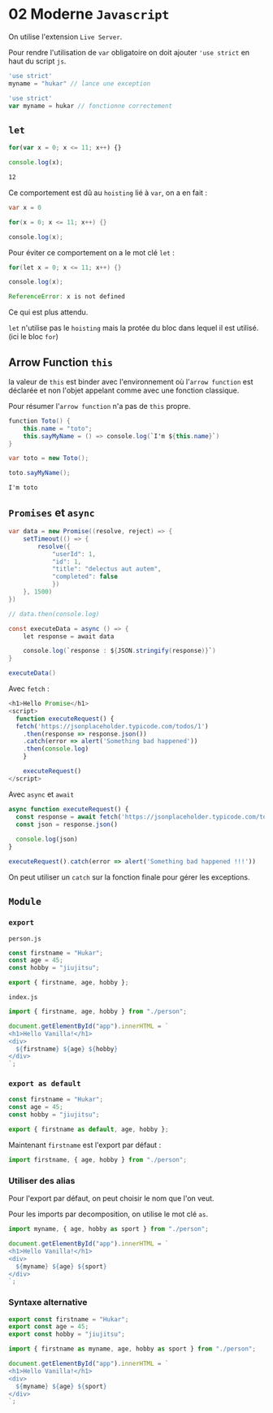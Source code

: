 # 02 Moderne `Javascript`

On utilise l'extension `Live Server`.

Pour rendre l'utilisation de `var` obligatoire on doit ajouter `'use strict` en haut du script `js`.

```js
'use strict'
myname = "hukar" // lance une exception
```

```js
'use strict'
var myname = hukar // fonctionne correctement
```



## `let`

```js
for(var x = 0; x <= 11; x++) {}

console.log(x);
```

```bash
12
```

Ce comportement est dû au `hoisting` lié à `var`, on a en fait :

```cs
var x = 0

for(x = 0; x <= 11; x++) {}

console.log(x);
```

Pour éviter ce comportement on a le mot clé `let` :

```cs
for(let x = 0; x <= 11; x++) {}

console.log(x);
```

```js
ReferenceError: x is not defined
```

Ce qui est plus attendu.

`let` n'utilise pas le `hoisting` mais la protée du bloc dans lequel il est utilisé. (ici le bloc `for`)



## Arrow Function `this`

la valeur de `this` est binder avec l'environnement où l'`arrow function` est déclarée et non l'objet appelant comme avec une fonction classique.

Pour résumer l'`arrow function` n'a pas de `this` propre.

```cs
function Toto() {
    this.name = "toto";
    this.sayMyName = () => console.log(`I'm ${this.name}`)
}

var toto = new Toto();

toto.sayMyName();
```

```
I'm toto
```



## `Promises` et `async`

```cs
var data = new Promise((resolve, reject) => {
    setTimeout(() => {
        resolve({
            "userId": 1,
            "id": 1,
            "title": "delectus aut autem",
            "completed": false
            })
    }, 1500)
})

// data.then(console.log)

const executeData = async () => {
    let response = await data

    console.log(`response : ${JSON.stringify(response)}`)       
}

executeData()
```

Avec `fetch` :

```js
<h1>Hello Promise</h1>
<script>
  function executeRequest() {
  fetch('https://jsonplaceholder.typicode.com/todos/1')
    .then(response => response.json())
  	.catch(error => alert('Something bad happened'))
    .then(console.log)
	}

	executeRequest()
</script>
```

Avec `async` et `await`

```js
async function executeRequest() {
  const response = await fetch('https://jsonplaceholder.typicode.com/todos/1')
  const json = response.json()
  
  console.log(json)
}

executeRequest().catch(error => alert('Something bad happened !!!'))
```

On peut utiliser un `catch` sur la fonction finale pour gérer les exceptions.



## `Module`

### `export`

`person.js`

```js
const firstname = "Hukar";
const age = 45;
const hobby = "jiujitsu";

export { firstname, age, hobby };
```

`index.js`

```js
import { firstname, age, hobby } from "./person";

document.getElementById("app").innerHTML = `
<h1>Hello Vanilla!</h1>
<div>
  ${firstname} ${age} ${hobby}
</div>
`;
```

### `export as default`

```js
const firstname = "Hukar";
const age = 45;
const hobby = "jiujitsu";

export { firstname as default, age, hobby };
```

Maintenant `firstname` est l'export par défaut :

```js
import firstname, { age, hobby } from "./person";
```



### Utiliser des alias

Pour l'export par défaut, on peut choisir le nom que l'on veut.

Pour les imports par decomposition, on utilise le mot clé `as`.

```js
import myname, { age, hobby as sport } from "./person";

document.getElementById("app").innerHTML = `
<h1>Hello Vanilla!</h1>
<div>
  ${myname} ${age} ${sport}
</div>
`;
```



### Syntaxe alternative

```js
export const firstname = "Hukar";
export const age = 45;
export const hobby = "jiujitsu";
```

```js
import { firstname as myname, age, hobby as sport } from "./person";

document.getElementById("app").innerHTML = `
<h1>Hello Vanilla!</h1>
<div>
  ${myname} ${age} ${sport}
</div>
`;
```























